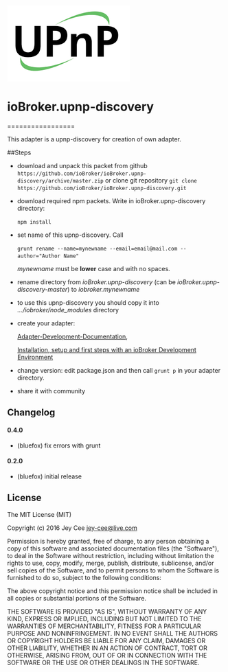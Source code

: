 ![Logo](admin/upnp-discovery.png)
# ioBroker.upnp-discovery
=================

This adapter is a upnp-discovery for creation of own adapter.

##Steps 
- download and unpack this packet from github ```https://github.com/ioBroker/ioBroker.upnp-discovery/archive/master.zip```
  or clone git repository ```git clone https://github.com/ioBroker/ioBroker.upnp-discovery.git```

- download required npm packets. Write in ioBroker.upnp-discovery directory:

  ```npm install```
  
- set name of this upnp-discovery. Call
  
  ```grunt rename --name=mynewname --email=email@mail.com --author="Author Name"```
  
  *mynewname* must be **lower** case and with no spaces.
 
- rename directory from *ioBroker.upnp-discovery* (can be *ioBroker.upnp-discovery-master*) to *iobroker.mynewname*

- to use this upnp-discovery you should copy it into *.../iobroker/node_modules* directory

- create your adapter:

  [Adapter-Development-Documentation](https://github.com/ioBroker/ioBroker/wiki/Adapter-Development-Documentation),
  
  [Installation, setup and first steps with an ioBroker Development Environment](https://github.com/ioBroker/ioBroker/wiki/Installation,-setup-and-first-steps-with-an-ioBroker-Development-Environment)

- change version: edit package.json and then call ```grunt p``` in your adapter directory.
  
- share it with community

## Changelog

#### 0.4.0
* (bluefox) fix errors with grunt

#### 0.2.0
* (bluefox) initial release

## License
The MIT License (MIT)

Copyright (c) 2016 Jey Cee <jey-cee@live.com>

Permission is hereby granted, free of charge, to any person obtaining a copy
of this software and associated documentation files (the "Software"), to deal
in the Software without restriction, including without limitation the rights
to use, copy, modify, merge, publish, distribute, sublicense, and/or sell
copies of the Software, and to permit persons to whom the Software is
furnished to do so, subject to the following conditions:

The above copyright notice and this permission notice shall be included in
all copies or substantial portions of the Software.

THE SOFTWARE IS PROVIDED "AS IS", WITHOUT WARRANTY OF ANY KIND, EXPRESS OR
IMPLIED, INCLUDING BUT NOT LIMITED TO THE WARRANTIES OF MERCHANTABILITY,
FITNESS FOR A PARTICULAR PURPOSE AND NONINFRINGEMENT. IN NO EVENT SHALL THE
AUTHORS OR COPYRIGHT HOLDERS BE LIABLE FOR ANY CLAIM, DAMAGES OR OTHER
LIABILITY, WHETHER IN AN ACTION OF CONTRACT, TORT OR OTHERWISE, ARISING FROM,
OUT OF OR IN CONNECTION WITH THE SOFTWARE OR THE USE OR OTHER DEALINGS IN
THE SOFTWARE.
